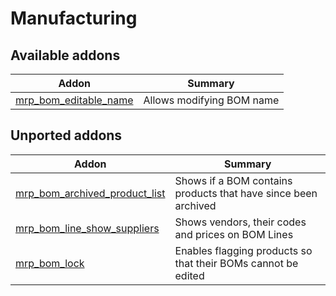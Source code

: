 Manufacturing
=============

[//]: # (addons)

Available addons
----------------
**Addon** | **Summary**
--- | ---
[mrp_bom_editable_name](mrp_bom_editable_name/) | Allows modifying BOM name

Unported addons
----------------
**Addon** | **Summary**
--- | ---
[mrp_bom_archived_product_list](mrp_bom_archived_product_list/) | Shows if a BOM contains products that have since been archived
[mrp_bom_line_show_suppliers](mrp_bom_line_show_suppliers/) | Shows vendors, their codes and prices on BOM Lines
[mrp_bom_lock](mrp_bom_lock/) | Enables flagging products so that their BOMs cannot be edited
